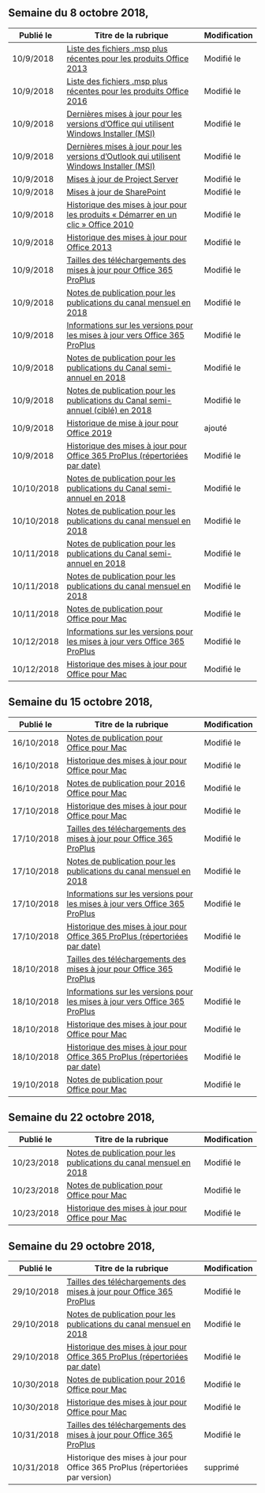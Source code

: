 <!-- This file is generated automatically each week. Changes made to this file will be overwritten.-->




## <a name="week-of-october-8-2018"></a>Semaine du 8 octobre 2018,


| Publié le |Titre de la rubrique | Modification |
|------|------------|--------|
| 10/9/2018 | [Liste des fichiers .msp plus récentes pour les produits Office 2013](/OfficeUpdates/msp-files-office-2013) | Modifié le |
| 10/9/2018 | [Liste des fichiers .msp plus récentes pour les produits Office 2016](/OfficeUpdates/msp-files-office-2016) | Modifié le |
| 10/9/2018 | [Dernières mises à jour pour les versions d’Office qui utilisent Windows Installer (MSI)](/OfficeUpdates/office-updates-msi) | Modifié le |
| 10/9/2018 | [Dernières mises à jour pour les versions d’Outlook qui utilisent Windows Installer (MSI)](/OfficeUpdates/outlook-updates-msi) | Modifié le |
| 10/9/2018 | [Mises à jour de Project Server](/OfficeUpdates/project-server-updates) | Modifié le |
| 10/9/2018 | [Mises à jour de SharePoint](/OfficeUpdates/sharepoint-updates) | Modifié le |
| 10/9/2018 | [Historique des mises à jour pour les produits « Démarrer en un clic » Office 2010](/OfficeUpdates/update-history-office-2010-click-to-run) | Modifié le |
| 10/9/2018 | [Historique des mises à jour pour Office 2013](/OfficeUpdates/update-history-office-2013) | Modifié le |
| 10/9/2018 | [Tailles des téléchargements des mises à jour pour Office 365 ProPlus](/OfficeUpdates/download-sizes-office365-proplus-updates) | Modifié le |
| 10/9/2018 | [Notes de publication pour les publications du canal mensuel en 2018](/OfficeUpdates/monthly-channel-2018) | Modifié le |
| 10/9/2018 | [Informations sur les versions pour les mises à jour vers Office 365 ProPlus](/OfficeUpdates/release-notes-office365-proplus) | Modifié le |
| 10/9/2018 | [Notes de publication pour les publications du Canal semi-annuel en 2018](/OfficeUpdates/semi-annual-channel-2018) | Modifié le |
| 10/9/2018 | [Notes de publication pour les publications du Canal semi-annuel (ciblé) en 2018](/OfficeUpdates/semi-annual-channel-targeted-2018) | Modifié le |
| 10/9/2018 | [Historique de mise à jour pour Office 2019](/OfficeUpdates/update-history-office-2019) | ajouté |
| 10/9/2018 | [Historique des mises à jour pour Office 365 ProPlus (répertoriées par date)](/OfficeUpdates/update-history-office365-proplus-by-date) | Modifié le |
| 10/10/2018 | [Notes de publication pour les publications du Canal semi-annuel en 2018](/OfficeUpdates/semi-annual-channel-2018) | Modifié le |
| 10/10/2018 | [Notes de publication pour les publications du canal mensuel en 2018](/OfficeUpdates/monthly-channel-2018) | Modifié le |
| 10/11/2018 | [Notes de publication pour les publications du Canal semi-annuel en 2018](/OfficeUpdates/semi-annual-channel-2018) | Modifié le |
| 10/11/2018 | [Notes de publication pour les publications du canal mensuel en 2018](/OfficeUpdates/monthly-channel-2018) | Modifié le |
| 10/11/2018 | [Notes de publication pour Office pour Mac](/OfficeUpdates/release-notes-office-for-mac) | Modifié le |
| 10/12/2018 | [Informations sur les versions pour les mises à jour vers Office 365 ProPlus](/OfficeUpdates/release-notes-office365-proplus) | Modifié le |
| 10/12/2018 | [Historique des mises à jour pour Office pour Mac](/OfficeUpdates/update-history-office-for-mac) | Modifié le |


## <a name="week-of-october-15-2018"></a>Semaine du 15 octobre 2018,


| Publié le |Titre de la rubrique | Modification |
|------|------------|--------|
| 16/10/2018 | [Notes de publication pour Office pour Mac](/OfficeUpdates/release-notes-office-for-mac) | Modifié le |
| 16/10/2018 | [Historique des mises à jour pour Office pour Mac](/OfficeUpdates/update-history-office-for-mac) | Modifié le |
| 16/10/2018 | [Notes de publication pour 2016 Office pour Mac](/OfficeUpdates/release-notes-office-2016-mac) | Modifié le |
| 17/10/2018 | [Historique des mises à jour pour Office pour Mac](/OfficeUpdates/update-history-office-for-mac) | Modifié le |
| 17/10/2018 | [Tailles des téléchargements des mises à jour pour Office 365 ProPlus](/OfficeUpdates/download-sizes-office365-proplus-updates) | Modifié le |
| 17/10/2018 | [Notes de publication pour les publications du canal mensuel en 2018](/OfficeUpdates/monthly-channel-2018) | Modifié le |
| 17/10/2018 | [Informations sur les versions pour les mises à jour vers Office 365 ProPlus](/OfficeUpdates/release-notes-office365-proplus) | Modifié le |
| 17/10/2018 | [Historique des mises à jour pour Office 365 ProPlus (répertoriées par date)](/OfficeUpdates/update-history-office365-proplus-by-date) | Modifié le |
| 18/10/2018 | [Tailles des téléchargements des mises à jour pour Office 365 ProPlus](/OfficeUpdates/download-sizes-office365-proplus-updates) | Modifié le |
| 18/10/2018 | [Informations sur les versions pour les mises à jour vers Office 365 ProPlus](/OfficeUpdates/release-notes-office365-proplus) | Modifié le |
| 18/10/2018 | [Historique des mises à jour pour Office pour Mac](/OfficeUpdates/update-history-office-for-mac) | Modifié le |
| 18/10/2018 | [Historique des mises à jour pour Office 365 ProPlus (répertoriées par date)](/OfficeUpdates/update-history-office365-proplus-by-date) | Modifié le |
| 19/10/2018 | [Notes de publication pour Office pour Mac](/OfficeUpdates/release-notes-office-for-mac) | Modifié le |


## <a name="week-of-october-22-2018"></a>Semaine du 22 octobre 2018,


| Publié le |Titre de la rubrique | Modification |
|------|------------|--------|
| 10/23/2018 | [Notes de publication pour les publications du canal mensuel en 2018](/OfficeUpdates/monthly-channel-2018) | Modifié le |
| 10/23/2018 | [Notes de publication pour Office pour Mac](/OfficeUpdates/release-notes-office-for-mac) | Modifié le |
| 10/23/2018 | [Historique des mises à jour pour Office pour Mac](/OfficeUpdates/update-history-office-for-mac) | Modifié le |


## <a name="week-of-october-29-2018"></a>Semaine du 29 octobre 2018,


| Publié le |Titre de la rubrique | Modification |
|------|------------|--------|
| 29/10/2018 | [Tailles des téléchargements des mises à jour pour Office 365 ProPlus](/OfficeUpdates/download-sizes-office365-proplus-updates) | Modifié le |
| 29/10/2018 | [Notes de publication pour les publications du canal mensuel en 2018](/OfficeUpdates/monthly-channel-2018) | Modifié le |
| 29/10/2018 | [Historique des mises à jour pour Office 365 ProPlus (répertoriées par date)](/OfficeUpdates/update-history-office365-proplus-by-date) | Modifié le |
| 10/30/2018 | [Notes de publication pour 2016 Office pour Mac](/OfficeUpdates/release-notes-office-2016-mac) | Modifié le |
| 10/30/2018 | [Historique des mises à jour pour Office pour Mac](/OfficeUpdates/update-history-office-for-mac) | Modifié le |
| 10/31/2018 | [Tailles des téléchargements des mises à jour pour Office 365 ProPlus](/OfficeUpdates/download-sizes-office365-proplus-updates) | Modifié le |
| 10/31/2018 | Historique des mises à jour pour Office 365 ProPlus (répertoriées par version) | supprimé |
